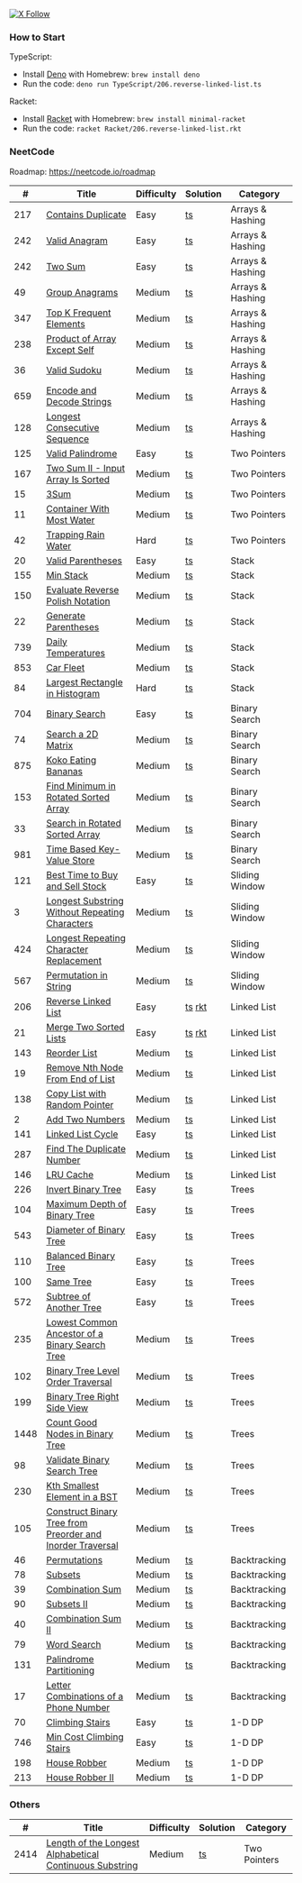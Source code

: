 [![X Follow][x-image]][x-url]

### How to Start

TypeScript:

- Install [Deno](https://deno.com/) with Homebrew: `brew install deno`
- Run the code: `deno run TypeScript/206.reverse-linked-list.ts`

Racket:

- Install [Racket](https://racket-lang.org/) with Homebrew: `brew install minimal-racket`
- Run the code: `racket Racket/206.reverse-linked-list.rkt`

### NeetCode

Roadmap: https://neetcode.io/roadmap

| #    | Title                                                                                                                                                             | Difficulty | Solution                                                                                      | Category         |
| ---- | ----------------------------------------------------------------------------------------------------------------------------------------------------------------- | ---------- | --------------------------------------------------------------------------------------------- | ---------------- |
| 217  | [Contains Duplicate](https://leetcode.com/problems/contains-duplicate/)                                                                                           | Easy       | [ts](./TypeScript/217.contains-duplicate.ts)                                                  | Arrays & Hashing |
| 242  | [Valid Anagram](https://leetcode.com/problems/valid-anagram/)                                                                                                     | Easy       | [ts](./TypeScript/242.valid-anagram.ts)                                                       | Arrays & Hashing |
| 242  | [Two Sum](https://leetcode.com/problems/two-sum/)                                                                                                                 | Easy       | [ts](./TypeScript/1.two-sum.ts)                                                               | Arrays & Hashing |
| 49   | [Group Anagrams](https://leetcode.com/problems/two-sum/)                                                                                                          | Medium     | [ts](./TypeScript/49.group-anagrams.ts)                                                       | Arrays & Hashing |
| 347  | [Top K Frequent Elements](https://leetcode.com/problems/top-k-frequent-elements/)                                                                                 | Medium     | [ts](./TypeScript/347.top-k-frequent-elements.ts)                                             | Arrays & Hashing |
| 238  | [Product of Array Except Self](https://leetcode.com/problems/product-of-array-except-self/)                                                                       | Medium     | [ts](./TypeScript/238.product-of-array-except-self.ts)                                        | Arrays & Hashing |
| 36   | [Valid Sudoku](https://leetcode.com/problems/valid-sudoku/)                                                                                                       | Medium     | [ts](./TypeScript/36.valid-sudoku.ts)                                                         | Arrays & Hashing |
| 659  | [Encode and Decode Strings](https://www.lintcode.com/problem/659/)                                                                                                | Medium     | [ts](./TypeScript/659.encode-and-decode-strings.ts)                                           | Arrays & Hashing |
| 128  | [Longest Consecutive Sequence](https://leetcode.com/problems/longest-consecutive-sequence/)                                                                       | Medium     | [ts](./TypeScript/128.longest-consecutive-sequence.ts)                                        | Arrays & Hashing |
| 125  | [Valid Palindrome](https://leetcode.com/problems/valid-palindrome/)                                                                                               | Easy       | [ts](./TypeScript/125.valid-palindrome.ts)                                                    | Two Pointers     |
| 167  | [Two Sum II - Input Array Is Sorted](https://leetcode.com/problems/two-sum-ii-input-array-is-sorted/)                                                             | Medium     | [ts](./TypeScript/167.two-sum-ii-input-array-is-sorted.ts)                                    | Two Pointers     |
| 15   | [3Sum](https://leetcode.com/problems/3sum/)                                                                                                                       | Medium     | [ts](./TypeScript/15.3sum.ts)                                                                 | Two Pointers     |
| 11   | [Container With Most Water](https://leetcode.com/problems/container-with-most-water/)                                                                             | Medium     | [ts](./TypeScript/11.container-with-most-water.ts)                                            | Two Pointers     |
| 42   | [Trapping Rain Water](https://leetcode.com/problems/trapping-rain-water/)                                                                                         | Hard       | [ts](./TypeScript/42.trapping-rain-water.ts)                                                  | Two Pointers     |
| 20   | [Valid Parentheses](https://leetcode.com/problems/valid-parentheses/)                                                                                             | Easy       | [ts](./TypeScript/20.valid-parentheses.ts)                                                    | Stack            |
| 155  | [Min Stack](https://leetcode.com/problems/min-stack/)                                                                                                             | Medium     | [ts](./TypeScript/155.min-stack.ts)                                                           | Stack            |
| 150  | [Evaluate Reverse Polish Notation](https://leetcode.com/problems/evaluate-reverse-polish-notation/)                                                               | Medium     | [ts](./TypeScript/150.evaluate-reverse-polish-notation.ts)                                    | Stack            |
| 22   | [Generate Parentheses](https://leetcode.com/problems/generate-parentheses/)                                                                                       | Medium     | [ts](./TypeScript/22.generate-parentheses.ts)                                                 | Stack            |
| 739  | [Daily Temperatures](https://leetcode.com/problems/daily-temperatures/)                                                                                           | Medium     | [ts](./TypeScript/739.daily-temperatures.ts)                                                  | Stack            |
| 853  | [Car Fleet](https://leetcode.com/problems/car-fleet/)                                                                                                             | Medium     | [ts](./TypeScript/853.car-fleet.ts)                                                           | Stack            |
| 84   | [Largest Rectangle in Histogram](https://leetcode.com/problems/largest-rectangle-in-histogram/)                                                                   | Hard       | [ts](./TypeScript/84.largest-rectangle-in-histogram.ts)                                       | Stack            |
| 704  | [Binary Search](https://leetcode.com/problems/binary-search/)                                                                                                     | Easy       | [ts](./TypeScript/704.binary-search.ts)                                                       | Binary Search    |
| 74   | [Search a 2D Matrix](https://leetcode.com/problems/search-a-2d-matrix/)                                                                                           | Medium     | [ts](./TypeScript/74.search-a-2d-matrix.ts)                                                   | Binary Search    |
| 875  | [Koko Eating Bananas](https://leetcode.com/problems/koko-eating-bananas/)                                                                                         | Medium     | [ts](./TypeScript/875.koko-eating-bananas.ts)                                                 | Binary Search    |
| 153  | [Find Minimum in Rotated Sorted Array](https://leetcode.com/problems/find-minimum-in-rotated-sorted-array/)                                                       | Medium     | [ts](./TypeScript/153.find-minimum-in-rotated-sorted-array.ts)                                | Binary Search    |
| 33   | [Search in Rotated Sorted Array](https://leetcode.com/problems/search-in-rotated-sorted-array/)                                                                   | Medium     | [ts](./TypeScript/33.search-in-rotated-sorted-array.ts)                                       | Binary Search    |
| 981  | [Time Based Key-Value Store](https://leetcode.com/problems/time-based-key-value-store/)                                                                           | Medium     | [ts](./TypeScript/981.time-based-key-value-store.ts)                                          | Binary Search    |
| 121  | [Best Time to Buy and Sell Stock](https://leetcode.com/problems/best-time-to-buy-and-sell-stock/)                                                                 | Easy       | [ts](./TypeScript/121.best-time-to-buy-and-sell-stock.ts)                                     | Sliding Window   |
| 3    | [Longest Substring Without Repeating Characters](https://leetcode.com/problems/longest-substring-without-repeating-characters/)                                   | Medium     | [ts](./TypeScript/3.longest-substring-without-repeating-characters.ts)                        | Sliding Window   |
| 424  | [Longest Repeating Character Replacement](https://leetcode.com/problems/longest-repeating-character-replacement/)                                                 | Medium     | [ts](./TypeScript/424.longest-repeating-character-replacement.ts)                             | Sliding Window   |
| 567  | [Permutation in String](https://leetcode.com/problems/permutation-in-string/)                                                                                     | Medium     | [ts](./TypeScript/567.permutation-in-string.ts)                                               | Sliding Window   |
| 206  | [Reverse Linked List](https://leetcode.com/problems/reverse-linked-list/)                                                                                         | Easy       | [ts](./TypeScript/206.reverse-linked-list.ts) [rkt](./Racket/206.reverse-linked-list.rkt)     | Linked List      |
| 21   | [Merge Two Sorted Lists](https://leetcode.com/problems/merge-two-sorted-lists/)                                                                                   | Easy       | [ts](./TypeScript/21.merge-two-sorted-lists.ts) [rkt](./Racket/21.merge-two-sorted-lists.rkt) | Linked List      |
| 143  | [Reorder List](https://leetcode.com/problems/reorder-list/)                                                                                                       | Medium     | [ts](./TypeScript/143.reorder-list.ts)                                                        | Linked List      |
| 19   | [Remove Nth Node From End of List](https://leetcode.com/problems/remove-nth-node-from-end-of-list/)                                                               | Medium     | [ts](./TypeScript/19.remove-nth-node-from-end-of-list.ts)                                     | Linked List      |
| 138  | [ Copy List with Random Pointer](https://leetcode.com/problems/copy-list-with-random-pointer/)                                                                    | Medium     | [ts](./TypeScript/138.copy-list-with-random-pointer.ts)                                       | Linked List      |
| 2    | [Add Two Numbers](https://leetcode.com/problems/add-two-numbers/)                                                                                                 | Medium     | [ts](./TypeScript/2.add-two-numbers.ts)                                                       | Linked List      |
| 141  | [ Linked List Cycle](https://leetcode.com/problems/linked-list-cycle/)                                                                                            | Easy       | [ts](./TypeScript/141.linked-list-cycle.ts)                                                   | Linked List      |
| 287  | [Find The Duplicate Number](https://leetcode.com/problems/find-the-duplicate-number/)                                                                             | Medium     | [ts](./TypeScript/287.find-the-duplicate-number.ts)                                           | Linked List      |
| 146  | [LRU Cache](https://leetcode.com/problems/lru-cache/description/)                                                                                                 | Medium     | [ts](./TypeScript/146.lru-cache.ts)                                                           | Linked List      |
| 226  | [Invert Binary Tree](https://leetcode.com/problems/invert-binary-tree/)                                                                                           | Easy       | [ts](./TypeScript/226.invert-binary-tree.ts)                                                  | Trees            |
| 104  | [Maximum Depth of Binary Tree](https://leetcode.com/problems/maximum-depth-of-binary-tree/description/)                                                           | Easy       | [ts](./TypeScript/104.maximum-depth-of-binary-tree.ts)                                        | Trees            |
| 543  | [Diameter of Binary Tree](https://leetcode.com/problems/diameter-of-binary-tree/description/)                                                                     | Easy       | [ts](./TypeScript/543.diameter-of-binary-tree.ts)                                             | Trees            |
| 110  | [Balanced Binary Tree](https://leetcode.com/problems/diameter-of-binary-tree/description/)                                                                        | Easy       | [ts](./TypeScript/110.balanced-binary-tree.ts)                                                | Trees            |
| 100  | [ Same Tree](https://leetcode.com/problems/same-tree/description/)                                                                                                | Easy       | [ts](./TypeScript/100.same-tree.ts)                                                           | Trees            |
| 572  | [Subtree of Another Tree](https://leetcode.com/problems/subtree-of-another-tree/description/)                                                                     | Easy       | [ts](./TypeScript/572.subtree-of-another-tree.ts)                                             | Trees            |
| 235  | [Lowest Common Ancestor of a Binary Search Tree](https://leetcode.com/problems/lowest-common-ancestor-of-a-binary-search-tree/description/)                       | Medium     | [ts](./TypeScript/235.lowest-common-ancestor-of-a-binary-search-tree.ts)                      | Trees            |
| 102  | [Binary Tree Level Order Traversal](https://leetcode.com/problems/binary-tree-level-order-traversal/)                                                             | Medium     | [ts](./TypeScript/102.binary-tree-level-order-traversal.ts)                                   | Trees            |
| 199  | [Binary Tree Right Side View](https://leetcode.com/problems/binary-tree-right-side-view/description/)                                                             | Medium     | [ts](./TypeScript/199.binary-tree-right-side-view.ts)                                         | Trees            |
| 1448 | [Count Good Nodes in Binary Tree](https://leetcode.com/problems/count-good-nodes-in-binary-tree/description/)                                                     | Medium     | [ts](./TypeScript/1448.count-good-nodes-in-binary-tree.ts)                                    | Trees            |
| 98   | [Validate Binary Search Tree](https://leetcode.com/problems/validate-binary-search-tree/description/)                                                             | Medium     | [ts](./TypeScript/98.validate-binary-search-tree.ts)                                          | Trees            |
| 230  | [Kth Smallest Element in a BST](https://leetcode.com/problems/kth-smallest-element-in-a-bst/description/)                                                         | Medium     | [ts](./TypeScript/230.kth-smallest-element-in-a-bst.ts)                                       | Trees            |
| 105  | [Construct Binary Tree from Preorder and Inorder Traversal](https://leetcode.com/problems/construct-binary-tree-from-preorder-and-inorder-traversal/description/) | Medium     | [ts](./TypeScript/105.construct-binary-tree-from-preorder-and-inorder-traversal.ts)           | Trees            |
| 46   | [Permutations](https://leetcode.com/problems/permutations/)                                                                                                       | Medium     | [ts](./TypeScript/46.permutations.ts)                                                         | Backtracking     |
| 78   | [Subsets](https://leetcode.com/problems/subsets/description/)                                                                                                     | Medium     | [ts](./TypeScript/78.subsets.ts)                                                              | Backtracking     |
| 39   | [Combination Sum](https://leetcode.com/problems/combination-sum/description/)                                                                                     | Medium     | [ts](./TypeScript/39.combination-sum.ts)                                                      | Backtracking     |
| 90   | [Subsets II](https://leetcode.com/problems/subsets-ii/description/)                                                                                               | Medium     | [ts](./TypeScript/90.subsets-ii.ts)                                                           | Backtracking     |
| 40   | [Combination Sum II](https://leetcode.com/problems/combination-sum-ii/description/)                                                                               | Medium     | [ts](./TypeScript/40.combination-sum-ii.ts)                                                   | Backtracking     |
| 79   | [Word Search](https://leetcode.com/problems/word-search/)                                                                                                         | Medium     | [ts](./TypeScript/79.word-search.ts)                                                          | Backtracking     |
| 131  | [Palindrome Partitioning](https://leetcode.com/problems/palindrome-partitioning/description/)                                                                     | Medium     | [ts](./TypeScript/131.palindrome-partitioning.ts)                                             | Backtracking     |
| 17   | [Letter Combinations of a Phone Number](https://leetcode.com/problems/letter-combinations-of-a-phone-number/description/)                                         | Medium     | [ts](./TypeScript/17.letter-combinations-of-a-phone-number.ts)                                | Backtracking     |
| 70   | [Climbing Stairs](https://leetcode.com/problems/climbing-stairs/description/)                                                                                     | Easy       | [ts](./TypeScript/70.climbing-stairs.ts)                                                      | 1-D DP           |
| 746  | [Min Cost Climbing Stairs](https://leetcode.com/problems/min-cost-climbing-stairs/description/)                                                                   | Easy       | [ts](./TypeScript/70.climbing-stairs.ts)                                                      | 1-D DP           |
| 198  | [House Robber](https://leetcode.com/problems/house-robber/description/)                                                                                           | Medium     | [ts](./TypeScript/70.climbing-stairs.ts)                                                      | 1-D DP           |
| 213  | [House Robber II](https://leetcode.com/problems/house-robber-ii/description/)                                                                                     | Medium     | [ts](./TypeScript/213.house-robber-ii.ts)                                                     | 1-D DP           |

### Others

| #    | Title                                                                                                                                             | Difficulty | Solution                                                                           | Category     |
| ---- | ------------------------------------------------------------------------------------------------------------------------------------------------- | ---------- | ---------------------------------------------------------------------------------- | ------------ |
| 2414 | [Length of the Longest Alphabetical Continuous Substring](https://leetcode.com/problems/length-of-the-longest-alphabetical-continuous-substring/) | Medium     | [ts](./TypeScript/2414.length-of-the-longest-alphabetical-continuous-substring.ts) | Two Pointers |

[x-image]: https://img.shields.io/badge/follow-ihuanluo-black?logo=x
[x-url]: https://twitter.com/ihuanluo
